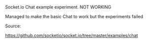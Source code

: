 Socket.io Chat example experiment. NOT WORKING

Managed to make the basic Chat to work but the experiments failed

Source:

https://github.com/socketio/socket.io/tree/master/examples/chat

